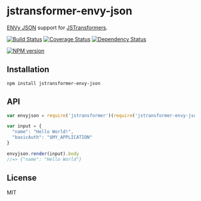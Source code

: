 # jstransformer-envy-json

[ENVy JSON](http://github.com/zeke/envy-json) support for [JSTransformers](http://github.com/jstransformers).

[![Build Status](https://img.shields.io/travis/jstransformers/jstransformer-envy-json/master.svg)](https://travis-ci.org/jstransformers/jstransformer-envy-json)
[![Coverage Status](https://img.shields.io/codecov/c/github/jstransformers/jstransformer-envy-json/master.svg)](https://codecov.io/gh/jstransformers/jstransformer-envy-json)
[![Dependency Status](https://img.shields.io/david/jstransformers/jstransformer-envy-json/master.svg)](http://david-dm.org/jstransformers/jstransformer-envy-json)

[![NPM version](https://img.shields.io/npm/v/jstransformer-envy-json.svg)](https://www.npmjs.org/package/jstransformer-envy-json)

## Installation

    npm install jstransformer-envy-json

## API

```js
var envyjson = require('jstransformer')(require('jstransformer-envy-json'))

var input = {
  "name": "Hello World!",
  "basicAuth": "$MY_APPLICATION"
}

envyjson.render(input).body
//=> {"name": "Hello World"}
```

## License

MIT
